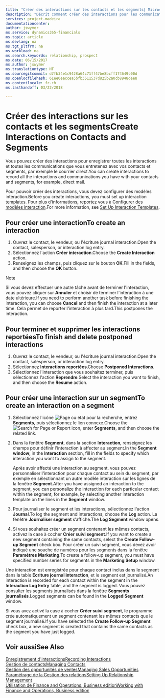 ```yaml
---
title: "Créer des interactions sur les contacts et les segments| Microsoft Docs"
description: "Décrit comment créer des interactions pour les communications que vous avez avec vos contacts et segments dans Finance and Operations, Business edition, par exemple le courrier direct."
services: project-madeira
documentationcenter: 
author: jswymer
ms.service: dynamics365-financials
ms.topic: article
ms.devlang: na
ms.tgt_pltfrm: na
ms.workload: na
ms.search.keywords: relationship, prospect
ms.date: 06/15/2017
ms.author: jswymer
ms.translationtype: HT
ms.sourcegitcommit: d7fb34e1c9428a64c71ff47be8bcff174649c00d
ms.openlocfilehash: 61ee0eaccea5bfb3511537d825b2a0cb8948dee8
ms.contentlocale: fr-ch
ms.lasthandoff: 03/22/2018

---
```

# <a name="create-interactions-on-contacts-and-segments"></a><span data-ttu-id="d86f9-103">Créer des interactions sur les contacts et les segments</span><span class="sxs-lookup"><span data-stu-id="d86f9-103">Create Interactions on Contacts and Segments</span></span>
<span data-ttu-id="d86f9-104">Vous pouvez créer des interactions pour enregistrer toutes les interactions et toutes les communications que vous entretenez avec vos contacts et segments, par exemple le courrier direct.</span><span class="sxs-lookup"><span data-stu-id="d86f9-104">You can create interactions to record all the interactions and communications you have with your contacts and segments, for example, direct mail.</span></span>

<span data-ttu-id="d86f9-105">Pour pouvoir créer des interactions, vous devez configurer des modèles interaction.</span><span class="sxs-lookup"><span data-stu-id="d86f9-105">Before you create interactions, you must set up interaction templates.</span></span> <span data-ttu-id="d86f9-106">Pour plus d'informations, reportez vous à [Configurer des modèles interaction](marketing-interactions.md).</span><span class="sxs-lookup"><span data-stu-id="d86f9-106">For more information, see  [Set Up Interaction Templates](marketing-interactions.md).</span></span>

## <a name="to-create-an-interaction"></a><span data-ttu-id="d86f9-107">Pour créer une interaction</span><span class="sxs-lookup"><span data-stu-id="d86f9-107">To create an interaction</span></span>
1. <span data-ttu-id="d86f9-108">Ouvrez le contact, le vendeur, ou l'écriture journal interaction.</span><span class="sxs-lookup"><span data-stu-id="d86f9-108">Open the contact, salesperson, or interaction log entry.</span></span>
2. <span data-ttu-id="d86f9-109">Sélectionnez l'action **Créer interaction**.</span><span class="sxs-lookup"><span data-stu-id="d86f9-109">Choose the **Create Interaction** action.</span></span>
3. <span data-ttu-id="d86f9-110">Renseignez les champs, puis cliquez sur le bouton **OK**.</span><span class="sxs-lookup"><span data-stu-id="d86f9-110">Fill in the fields, and then choose the **OK** button.</span></span>

> [!NOTE]  
>   <span data-ttu-id="d86f9-111">Si vous devez effectuer une autre tâche avant de terminer l'interaction, vous pouvez cliquer sur **Annuler** et choisir de terminer l'interaction à une date ultérieure.</span><span class="sxs-lookup"><span data-stu-id="d86f9-111">If you need to perform another task before finishing the interaction, you can choose **Cancel** and then finish the interaction at a later time.</span></span> <span data-ttu-id="d86f9-112">Cela permet de reporter l'interaction à plus tard.</span><span class="sxs-lookup"><span data-stu-id="d86f9-112">This postpones the interaction.</span></span>

## <a name="to-finish-and-delete-postponed-interactions"></a><span data-ttu-id="d86f9-113">Pour terminer et supprimer les interactions reportées</span><span class="sxs-lookup"><span data-stu-id="d86f9-113">To finish and delete postponed interactions</span></span>
1. <span data-ttu-id="d86f9-114">Ouvrez le contact, le vendeur, ou l'écriture journal interaction.</span><span class="sxs-lookup"><span data-stu-id="d86f9-114">Open the contact, salesperson, or interaction log entry.</span></span>
2. <span data-ttu-id="d86f9-115">Sélectionnez **Interactions reportées**.</span><span class="sxs-lookup"><span data-stu-id="d86f9-115">Choose **Postponed Interactions**.</span></span>
3. <span data-ttu-id="d86f9-116">Sélectionnez l'interaction que vous souhaitez terminer, puis sélectionnez l'action **Reprendre**.</span><span class="sxs-lookup"><span data-stu-id="d86f9-116">Select the interaction you want to finish, and then choose the **Resume** action.</span></span>

## <a name="to-create-an-interaction-on-a-segment"></a><span data-ttu-id="d86f9-117">Pour créer une interaction sur un segment</span><span class="sxs-lookup"><span data-stu-id="d86f9-117">To create an interaction on a segment</span></span>
1. <span data-ttu-id="d86f9-118">Sélectionnez l'icône ![Page ou état pour la recherche](media/ui-search/search_small.png "Page ou état pour la recherche"), entrez **Segments**, puis sélectionnez le lien connexe.</span><span class="sxs-lookup"><span data-stu-id="d86f9-118">Choose the ![Search for Page or Report](media/ui-search/search_small.png "Search for Page or Report icon") icon, enter **Segments**, and then choose the related link.</span></span>
2. <span data-ttu-id="d86f9-119">Dans la fenêtre **Segment**, dans la section **Interaction**, renseignez les champs pour définir l'interaction à affecter au segment.</span><span class="sxs-lookup"><span data-stu-id="d86f9-119">In the **Segment window**, in the **Interaction** section, fill in the fields to specify which interaction you want to assign to the segment.</span></span>

    <span data-ttu-id="d86f9-120">Après avoir affecté une interaction au segment, vous pouvez personnaliser l'interaction pour chaque contact au sein du segment, par exemple en sélectionnant un autre modèle interaction sur les lignes de la fenêtre **Segment**.</span><span class="sxs-lookup"><span data-stu-id="d86f9-120">After you have assigned an interaction to the segment, you can personalize the interaction for each particular contact within the segment, for example, by selecting another interaction template on the lines in the **Segment** window.</span></span>  
3. <span data-ttu-id="d86f9-121">Pour journaliser le segment et les interactions, sélectionnez l'action **Journal**.</span><span class="sxs-lookup"><span data-stu-id="d86f9-121">To log the segment and interactions, choose the **Log** action.</span></span> <span data-ttu-id="d86f9-122">La fenêtre **Journaliser segment** s’affiche.</span><span class="sxs-lookup"><span data-stu-id="d86f9-122">The **Log Segment** window opens.</span></span>
4. <span data-ttu-id="d86f9-123">Si vous souhaitez créer un segment contenant les mêmes contacts, activez la case à cocher **Créer suivi segment**.</span><span class="sxs-lookup"><span data-stu-id="d86f9-123">If you want to create a new segment containing the same contacts, select the **Create Follow-up Segment** check box.</span></span> <span data-ttu-id="d86f9-124">Pour créer un suivi segment, vous devez avoir indiqué une souche de numéros pour les segments dans la fenêtre **Paramètres Marketing**.</span><span class="sxs-lookup"><span data-stu-id="d86f9-124">To create a follow-up segment, you must have specified number series for segments in the **Marketing Setup** window.</span></span>

<span data-ttu-id="d86f9-125">Une interaction est enregistrée pour chaque contact inclus dans le segment dans la table **Ecriture journal interaction**, et le segment est journalisé.</span><span class="sxs-lookup"><span data-stu-id="d86f9-125">An interaction is recorded for each contact within the segment in the **Interaction Log Entry** table, and the segment is logged.</span></span> <span data-ttu-id="d86f9-126">Vous pouvez consulter les segments journalisés dans la fenêtre **Segments journalisés**.</span><span class="sxs-lookup"><span data-stu-id="d86f9-126">Logged segments can be found in the **Logged Segment** window.</span></span>

<span data-ttu-id="d86f9-127">Si vous avez activé la case à cocher **Créer suivi segment**, le programme crée automatiquement un segment contenant les mêmes contacts que le segment journalisé.</span><span class="sxs-lookup"><span data-stu-id="d86f9-127">If you have selected the **Create Follow-up Segment** check box, a new segment is created that contains the same contacts as the segment you have just logged.</span></span>

## <a name="see-also"></a><span data-ttu-id="d86f9-128">Voir aussi</span><span class="sxs-lookup"><span data-stu-id="d86f9-128">See Also</span></span>
[<span data-ttu-id="d86f9-129">Enregistrement d'interactions</span><span class="sxs-lookup"><span data-stu-id="d86f9-129">Recording Interactions</span></span>](marketing-interactions.md)  
[<span data-ttu-id="d86f9-130">Gestion de contacts</span><span class="sxs-lookup"><span data-stu-id="d86f9-130">Managing Contacts</span></span>](marketing-contacts.md)  
[<span data-ttu-id="d86f9-131">Gestion des opportunités de ventes</span><span class="sxs-lookup"><span data-stu-id="d86f9-131">Managing Sales Opportunities</span></span>](marketing-manage-sales-opportunities.md)  
[<span data-ttu-id="d86f9-132">Paramétrage de la Gestion des relations</span><span class="sxs-lookup"><span data-stu-id="d86f9-132">Setting Up Relationship Management</span></span>](marketing-setup-marketing.md)  
[<span data-ttu-id="d86f9-133">Utilisation de Finance and Operations, Business edition</span><span class="sxs-lookup"><span data-stu-id="d86f9-133">Working with Finance and Operations, Business edition</span></span>](ui-work-product.md)

